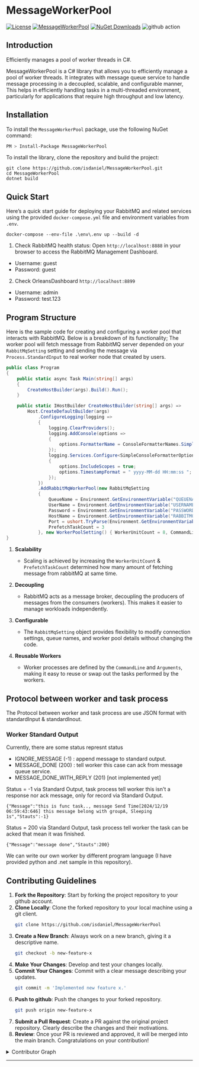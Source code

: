 # MessageWorkerPool

[![License](https://img.shields.io/github/license/isdaniel/MessageWorkerPool)](LICENSE)
[![MessageWorkerPool](https://img.shields.io/nuget/v/MessageWorkerPool.svg?style=plastic)](https://www.nuget.org/packages/MessageWorkerPool/)
[![NuGet Downloads](https://img.shields.io/nuget/dt/MessageWorkerPool.svg)](https://www.nuget.org/packages/MessageWorkerPool/)
![github action](https://github.com/isdaniel/MessageWorkerPool/actions/workflows/dotnet.yml/badge.svg?branch=main)

## Introduction

Efficiently manages a pool of worker threads in C#.

MessageWorkerPool is a C# library that allows you to efficiently manage a pool of worker threads. It integrates with message queue service to handle message processing in a decoupled, scalable, and configurable manner, This helps in efficiently handling tasks in a multi-threaded environment, particularly for applications that require high throughput and low latency.

## Installation

To install the `MessageWorkerPool` package, use the following NuGet command:

```sh
PM > Install-Package MessageWorkerPool
```

To install the library, clone the repository and build the project:

```
git clone https://github.com/isdaniel/MessageWorkerPool.git
cd MessageWorkerPool
dotnet build
```

## Quick Start

Here’s a quick start guide for deploying your RabbitMQ and related services using the provided `docker-compose.yml` file and environment variables from `.env`.

```
docker-compose --env-file .\env\.env up --build -d
```

1. Check RabbitMQ health status: Open `http://localhost:8888` in your browser to access the RabbitMQ Management Dashboard.
  * Username: guest
  * Password: guest
2. Check OrleansDashboard `http://localhost:8899`
  * Username: admin
  * Password: test.123

## Program Structure

Here is the sample code for creating and configuring a worker pool that interacts with RabbitMQ. Below is a breakdown of its functionality; The worker pool will fetch message from RabbitMQ server depended on your `RabbitMqSetting` setting and sending the message via `Process.StandardInput` to real worker node that created by users.

```c#
public class Program
{
    public static async Task Main(string[] args)
    {
        CreateHostBuilder(args).Build().Run();
    }

    public static IHostBuilder CreateHostBuilder(string[] args) =>
        Host.CreateDefaultBuilder(args)
            .ConfigureLogging(logging =>
            {
                logging.ClearProviders();
                logging.AddConsole(options =>
                {
                    options.FormatterName = ConsoleFormatterNames.Simple;
                });
                logging.Services.Configure<SimpleConsoleFormatterOptions>(options =>
                {
                    options.IncludeScopes = true;
                    options.TimestampFormat = " yyyy-MM-dd HH:mm:ss ";
                });
            })
            .AddRabbitMqWorkerPool(new RabbitMqSetting
            {
                QueueName = Environment.GetEnvironmentVariable("QUEUENAME"),
                UserName = Environment.GetEnvironmentVariable("USERNAME") ?? "guest",
                Password = Environment.GetEnvironmentVariable("PASSWORD") ?? "guest",
                HostName = Environment.GetEnvironmentVariable("RABBITMQ_HOSTNAME"),
                Port = ushort.TryParse(Environment.GetEnvironmentVariable("RABBITMQ_PORT"), out ushort p) ? p : (ushort)5672,
                PrefetchTaskCount = 3
            }, new WorkerPoolSetting() { WorkerUnitCount = 8, CommandLine = "python3", Arguments = @"./worker.py" });
}
```

1. **Scalability**
   - Scaling is achieved by increasing the `WorkerUnitCount` & `PrefetchTaskCount` determined how many amount of fetching message from rabbitMQ at same time.

2. **Decoupling**
   - RabbitMQ acts as a message broker, decoupling the producers of messages from the consumers (workers). This makes it easier to manage workloads independently.

3. **Configurable**
   - The `RabbitMqSetting` object provides flexibility to modify connection settings, queue names, and worker pool details without changing the code.

4. **Reusable Workers**
   - Worker processes are defined by the `CommandLine` and `Arguments`, making it easy to reuse or swap out the tasks performed by the workers.

## Protocol between worker and task process

The Protocol between worker and task process are use JSON format with standardInput & standardInout.

### Worker Standard Output

Currently, there are some status represnt status

* IGNORE_MESSAGE (-1) : append message to standard output.
* MESSAGE_DONE (200) : tell worker this case can ack from message queue service.
* MESSAGE_DONE_WITH_REPLY (201) [not implemented yet]

Status = -1 via Standard Output, task process tell worker this isn't a response nor ack message, only for record via Standard Output.

```
{"Message":"this is func task.., message Send Time[2024/12/19 06:59:43:646] this message belong with groupA, Sleeping 1s","Stauts":-1}
```

Status = 200 via Standard Output, task process tell worker the task can be acked that mean it was finished.

```
{"Message":"message done","Stauts":200}
```

We can write our own worker by different program language (I have provided python and .net sample in this repository).

## Contributing Guidelines

1. **Fork the Repository**: Start by forking the project repository to your github account.
2. **Clone Locally**: Clone the forked repository to your local machine using a git client.
   ```sh
   git clone https://github.com/isdaniel/MessageWorkerPool
   ```
3. **Create a New Branch**: Always work on a new branch, giving it a descriptive name.
   ```sh
   git checkout -b new-feature-x
   ```
4. **Make Your Changes**: Develop and test your changes locally.
5. **Commit Your Changes**: Commit with a clear message describing your updates.
   ```sh
   git commit -m 'Implemented new feature x.'
   ```
6. **Push to github**: Push the changes to your forked repository.
   ```sh
   git push origin new-feature-x
   ```
7. **Submit a Pull Request**: Create a PR against the original project repository. Clearly describe the changes and their motivations.
8. **Review**: Once your PR is reviewed and approved, it will be merged into the main branch. Congratulations on your contribution!
</details>

<details closed>
<summary>Contributor Graph</summary>
<br>
<p align="left">
   <a href="https://github.com{/isdaniel/MessageWorkerPool/}graphs/contributors">
      <img src="https://contrib.rocks/image?repo=isdaniel/MessageWorkerPool">
   </a>
</p>
</details>

---
